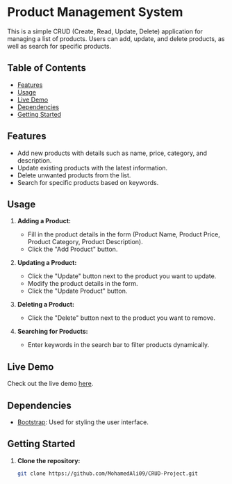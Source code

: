 # Product Management System

This is a simple CRUD (Create, Read, Update, Delete) application for managing a list of products. Users can add, update, and delete products, as well as search for specific products.

## Table of Contents

- [Features](#features)
- [Usage](#usage)
- [Live Demo](#live-demo)
- [Dependencies](#dependencies)
- [Getting Started](#getting-started)
 

## Features

- Add new products with details such as name, price, category, and description.
- Update existing products with the latest information.
- Delete unwanted products from the list.
- Search for specific products based on keywords.

## Usage

1. **Adding a Product:**
   - Fill in the product details in the form (Product Name, Product Price, Product Category, Product Description).
   - Click the "Add Product" button.

2. **Updating a Product:**
   - Click the "Update" button next to the product you want to update.
   - Modify the product details in the form.
   - Click the "Update Product" button.

3. **Deleting a Product:**
   - Click the "Delete" button next to the product you want to remove.

4. **Searching for Products:**
   - Enter keywords in the search bar to filter products dynamically.

## Live Demo

Check out the live demo [here](https://mohamedali09.github.io/CRUD-Project/).

## Dependencies

- [Bootstrap](https://getbootstrap.com/): Used for styling the user interface.

## Getting Started

1. **Clone the repository:**

   ```bash
   git clone https://github.com/MohamedAli09/CRUD-Project.git
